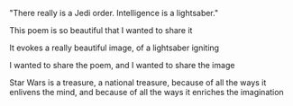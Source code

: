 "There really is a Jedi order. Intelligence is a lightsaber."

This poem is so beautiful that I wanted to share it

It evokes a really beautiful image, of a lightsaber igniting

I wanted to share the poem, and I wanted to share the image

Star Wars is a treasure, a national treasure, because of all the ways it enlivens the mind, and because of all the ways it enriches the imagination
